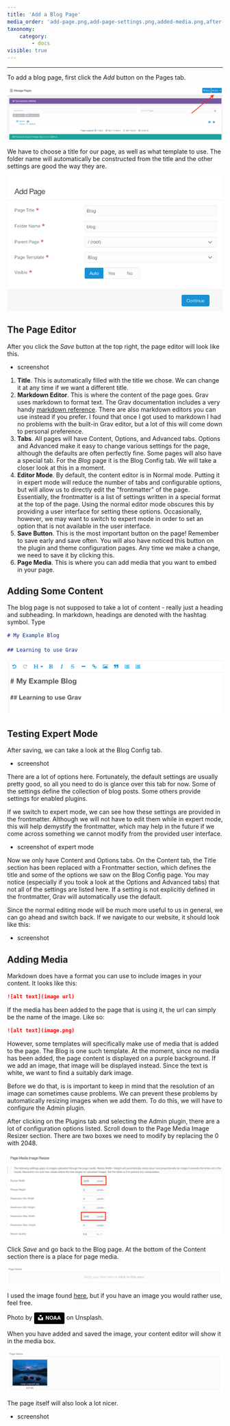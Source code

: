 ```yaml
---
title: 'Add a Blog Page'
media_order: 'add-page.png,add-page-settings.png,added-media.png,after-adding-media.png,blog-page-content.png,media-resizing.png,page-media.png,results.png'
taxonomy:
    category:
        - docs
visible: true
---
```


---

To add a blog page, first click the _Add_ button on the Pages tab.

![add page](add-page.png)

We have to choose a title for our page, as well as what template to use. The folder name will automatically be constructed from the title and the other settings are good the way they are.

![add page settings](add-page-settings.png)

## The Page Editor

After you click the _Save_ button at the top right, the page editor will look like this.

- screenshot

1. **Title**. This is automatically filled with the title we chose. We can change it at any time if we want a different title.
2. **Markdown Editor**. This is where the content of the page goes. Grav uses markdown to format text. The Grav documentation includes a very handy [markdown reference](https://learn.getgrav.org/16/content/markdown). There are also markdown editors you can use instead if you prefer. I found that once I got used to markdown I had no problems with the built-in Grav editor, but a lot of this will come down to personal preference.
3. **Tabs**. All pages will have Content, Options, and Advanced tabs. Options and Advanced make it easy to change various settings for the page, although the defaults are often perfectly fine. Some pages will also have a special tab. For the _Blog_ page it is the Blog Config tab. We will take a closer look at this in a moment.
4. **Editor Mode**. By default, the content editor is in Normal mode. Putting it in expert mode will reduce the number of tabs and configurable options, but will allow us to directly edit the "frontmatter" of the page. Essentially, the frontmatter is a list of settings written in a special format at the top of the page. Using the normal editor mode obscures this by providing a user interface for setting these options. Occasionally, however, we may want to switch to expert mode in order to set an option that is not available in the user interface.
5. **Save Button**. This is the most important button on the page! Remember to save early and save often. You will also have noticed this button on the plugin and theme configuration pages. Any time we make a change, we need to save it by clicking this.
6. **Page Media**. This is where you can add media that you want to embed in your page.

## Adding Some Content

The blog page is not supposed to take a lot of content - really just a heading and subheading. In markdown, headings are denoted with the hashtag symbol. Type

```md
# My Example Blog

## Learning to use Grav
```

![adding content](blog-page-content.png)

## Testing Expert Mode

After saving, we can take a look at the Blog Config tab.

- screenshot

There are a lot of options here. Fortunately, the default settings are usually pretty good, so all you need to do is glance over this tab for now. Some of the settings define the collection of blog posts. Some others provide settings for enabled plugins.

If we switch to expert mode, we can see how these settings are provided in the frontmatter. Although we will not have to edit them while in expert mode, this will help demystify the frontmatter, which may help in the future if we come across something we cannot modify from the provided user interface.

- screenshot of expert mode

Now we only have Content and Options tabs. On the Content tab, the Title section has been replaced with a Frontmatter section, which defines the title and some of the options we saw on the Blog Config page. You may notice (especially if you took a look at the Options and Advanced tabs) that not all of the settings are listed here. If a setting is not explicitly defined in the frontmatter, Grav will automatically use the default.

Since the normal editing mode will be much more useful to us in general, we can go ahead and switch back. If we navigate to our website, it should look like this:

- screenshot

## Adding Media

Markdown does have a format you can use to include images in your content. It looks like this:

```md
![alt text](image url)
```

If the media has been added to the page that is using it, the url can simply be the name of the image. Like so:

```md
![alt text](image.png)
```

However, some templates will specifically make use of media that is added to the page. The Blog is one such template. At the moment, since no media has been added, the page content is displayed on a purple background. If we add an image, that image will be displayed instead. Since the text is white, we want to find a suitably dark image.

Before we do that, is is important to keep in mind that the resolution of an image can sometimes cause problems. We can prevent these problems by automatically resizing images when we add them. To do this, we will have to configure the Admin plugin.

After clicking on the Plugins tab and selecting the Admin plugin, there are a lot of configuration options listed. Scroll down to the Page Media Image Resizer section. There are two boxes we need to modify by replacing the 0 with 2048.

![media resizing](media-resizing.png)

Click _Save_ and go back to the Blog page. At the bottom of the Content section there is a place for page media.

![page media](page-media.png)

I used the image found [here](https://unsplash.com/photos/J4RIaAU8s2o), but if you have an image you would rather use, feel free.

Photo by 
<a style="background-color:black;color:white;text-decoration:none;padding:4px 6px;font-family:-apple-system, BlinkMacSystemFont, &quot;San Francisco&quot;, &quot;Helvetica Neue&quot;, Helvetica, Ubuntu, Roboto, Noto, &quot;Segoe UI&quot;, Arial, sans-serif;font-size:12px;font-weight:bold;line-height:1.2;display:inline-block;border-radius:3px" href="https://unsplash.com/@noaa?utm_medium=referral&amp;utm_campaign=photographer-credit&amp;utm_content=creditBadge" target="_blank" rel="noopener noreferrer" title="Download free do whatever you want high-resolution photos from NOAA"><span style="display:inline-block;padding:2px 3px"><svg xmlns="http://www.w3.org/2000/svg" style="height:12px;width:auto;position:relative;vertical-align:middle;top:-2px;fill:white" viewBox="0 0 32 32"><title>unsplash-logo</title><path d="M10 9V0h12v9H10zm12 5h10v18H0V14h10v9h12v-9z"></path></svg></span><span style="display:inline-block;padding:2px 3px">NOAA</span></a> on Unsplash.

When you have added and saved the image, your content editor will show it in the media box.

![image in media box](added-media.png)

The page itself will also look a lot nicer.

- screenshot